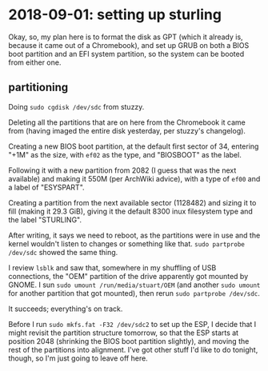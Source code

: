 # 2018-09-01: setting up sturling

Okay, so, my plan here is to format the disk as GPT (which it already is, because it came out of a Chromebook), and set up GRUB on both a BIOS boot partition and an EFI system partition, so the system can be booted from either one.

## partitioning

Doing `sudo cgdisk /dev/sdc` from stuzzy.

Deleting all the partitions that are on here from the Chromebook it came from (having imaged the entire disk yesterday, per stuzzy's changelog).

Creating a new BIOS boot partition, at the default first sector of 34, entering "+1M" as the size, with `ef02` as the type, and "BIOSBOOT" as the label.

Following it with a new partition from 2082 (I guess that was the next available) and making it 550M (per ArchWiki advice), with a type of `ef00` and a label of "ESYSPART".

Creating a partition from the next available sector (1128482) and sizing it to fill (making it 29.3 GiB), giving it the default 8300 inux filesystem type and the label "STURLING".

After writing, it says we need to reboot, as the partitions were in use and the kernel wouldn't listen to changes or something like that. `sudo partprobe /dev/sdc` showed the same thing.

I review `lsblk` and saw that, somewhere in my shuffling of USB connections, the "OEM" partition of the drive apparently got mounted by GNOME. I sun `sudo umount /run/media/stuart/OEM` (and another `sudo umount` for another partition that got mounted), then rerun `sudo partprobe /dev/sdc`.

It succeeds; everything's on track.

Before I run `sudo mkfs.fat -F32 /dev/sdc2` to set up the ESP, I decide that I might revisit the partition structure tomorrow, so that the ESP starts at position 2048 (shrinking the BIOS boot partition slightly), and moving the rest of the partitions into alignment. I've got other stuff I'd like to do tonight, though, so I'm just going to leave off here.
